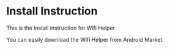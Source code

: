 # Install Instruction #

This is the install instruction for Wifi Helper

You can easily download the Wifi Helper from Android Market.